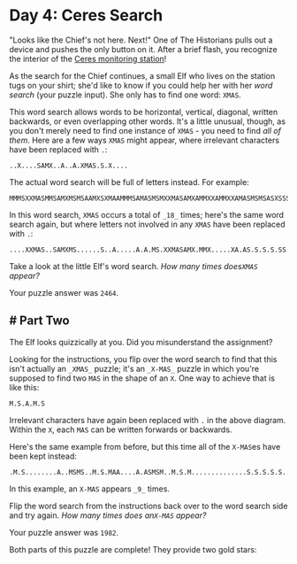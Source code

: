 # Day 4: Ceres Search #

"Looks like the Chief's not here. Next!" One of The Historians pulls out a
device and pushes the only button on it. After a brief flash, you recognize
the interior of the [Ceres monitoring station](/2019/day/10)!



As the search for the Chief continues, a small Elf who lives on the station
tugs on your shirt; she'd like to know if you could help her with her _word
search_ (your puzzle input). She only has to find one word: `XMAS`.



This word search allows words to be horizontal, vertical, diagonal, written
backwards, or even overlapping other words. It's a little unusual, though, as
you don't merely need to find one instance of `XMAS` - you need to find _all
of them_. Here are a few ways `XMAS` might appear, where irrelevant characters
have been replaced with `.`:



    
    
    ..X....SAMX..A..A.XMAS.S.X....



The actual word search will be full of letters instead. For example:



    
    
    MMMSXXMASMMSAMXMSMSAAMXSXMAAMMMSAMASMSMXXMASAMXAMMXXAMMXXAMASMSMSASXSSSAXAMASAAAMAMMMXMMMMMXMXAXMASX



In this word search, `XMAS` occurs a total of `_18_` times; here's the same
word search again, but where letters not involved in any `XMAS` have been
replaced with `.`:



    
    
    ....XXMAS..SAMXMS......S..A.....A.A.MS.XXMASAMX.MMX.....XA.AS.S.S.S.SS.A.A.A.A.A..M.M.M.MM.X.X.XMASX



Take a look at the little Elf's word search. _How many times does`XMAS`
appear?_



Your puzzle answer was `2464`.

## # Part Two #

The Elf looks quizzically at you. Did you misunderstand the assignment?



Looking for the instructions, you flip over the word search to find that this
isn't actually an `_XMAS_` puzzle; it's an `_X-MAS_` puzzle in which you're
supposed to find two `MAS` in the shape of an `X`. One way to achieve that is
like this:



    
    
    M.S.A.M.S



Irrelevant characters have again been replaced with `.` in the above diagram.
Within the `X`, each `MAS` can be written forwards or backwards.



Here's the same example from before, but this time all of the `X-MAS`es have
been kept instead:



    
    
    .M.S........A..MSMS..M.S.MAA....A.ASMSM..M.S.M..............S.S.S.S.S..A.A.A.A..M.M.M.M.M...........



In this example, an `X-MAS` appears `_9_` times.



Flip the word search from the instructions back over to the word search side
and try again. _How many times does an`X-MAS` appear?_



Your puzzle answer was `1982`.

Both parts of this puzzle are complete! They provide two gold stars:


